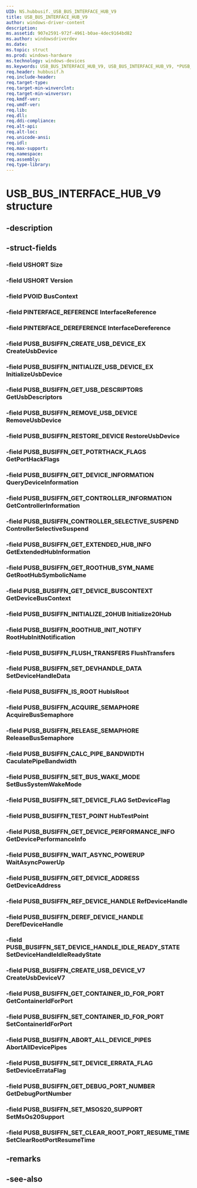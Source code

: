 ```yaml
---
UID: NS.hubbusif._USB_BUS_INTERFACE_HUB_V9
title: USB_BUS_INTERFACE_HUB_V9
author: windows-driver-content
description: 
ms.assetid: 907e2591-972f-4961-b0ae-4dec9164bd82
ms.author: windowsdriverdev
ms.date: 
ms.topic: struct
ms.prod: windows-hardware
ms.technology: windows-devices
ms.keywords: USB_BUS_INTERFACE_HUB_V9, USB_BUS_INTERFACE_HUB_V9, *PUSB_BUS_INTERFACE_HUB_V9
req.header: hubbusif.h
req.include-header:
req.target-type:
req.target-min-winverclnt:
req.target-min-winversvr:
req.kmdf-ver:
req.umdf-ver:
req.lib:
req.dll:
req.ddi-compliance:
req.alt-api:
req.alt-loc:
req.unicode-ansi:
req.idl:
req.max-support:
req.namespace:
req.assembly:
req.type-library:
---
```


# USB_BUS_INTERFACE_HUB_V9 structure

## -description



## -struct-fields

### -field USHORT Size			
 	
### -field USHORT Version			
 	
### -field PVOID BusContext			
 	
### -field PINTERFACE_REFERENCE InterfaceReference			
 	
### -field PINTERFACE_DEREFERENCE InterfaceDereference			
 	
### -field PUSB_BUSIFFN_CREATE_USB_DEVICE_EX CreateUsbDevice			
 	
### -field PUSB_BUSIFFN_INITIALIZE_USB_DEVICE_EX InitializeUsbDevice			
 	
### -field PUSB_BUSIFFN_GET_USB_DESCRIPTORS GetUsbDescriptors			
 	
### -field PUSB_BUSIFFN_REMOVE_USB_DEVICE RemoveUsbDevice			
 	
### -field PUSB_BUSIFFN_RESTORE_DEVICE RestoreUsbDevice			
 	
### -field PUSB_BUSIFFN_GET_POTRTHACK_FLAGS GetPortHackFlags			
 	
### -field PUSB_BUSIFFN_GET_DEVICE_INFORMATION QueryDeviceInformation			
 	
### -field PUSB_BUSIFFN_GET_CONTROLLER_INFORMATION GetControllerInformation			
 	
### -field PUSB_BUSIFFN_CONTROLLER_SELECTIVE_SUSPEND ControllerSelectiveSuspend			
 	
### -field PUSB_BUSIFFN_GET_EXTENDED_HUB_INFO GetExtendedHubInformation			
 	
### -field PUSB_BUSIFFN_GET_ROOTHUB_SYM_NAME GetRootHubSymbolicName			
 	
### -field PUSB_BUSIFFN_GET_DEVICE_BUSCONTEXT GetDeviceBusContext			
 	
### -field PUSB_BUSIFFN_INITIALIZE_20HUB Initialize20Hub			
 	
### -field PUSB_BUSIFFN_ROOTHUB_INIT_NOTIFY RootHubInitNotification			
 	
### -field PUSB_BUSIFFN_FLUSH_TRANSFERS FlushTransfers			
 	
### -field PUSB_BUSIFFN_SET_DEVHANDLE_DATA SetDeviceHandleData			
 	
### -field PUSB_BUSIFFN_IS_ROOT HubIsRoot			
 	
### -field PUSB_BUSIFFN_ACQUIRE_SEMAPHORE AcquireBusSemaphore			
 	
### -field PUSB_BUSIFFN_RELEASE_SEMAPHORE ReleaseBusSemaphore			
 	
### -field PUSB_BUSIFFN_CALC_PIPE_BANDWIDTH CaculatePipeBandwidth			
 	
### -field PUSB_BUSIFFN_SET_BUS_WAKE_MODE SetBusSystemWakeMode			
 	
### -field PUSB_BUSIFFN_SET_DEVICE_FLAG SetDeviceFlag			
 	
### -field PUSB_BUSIFFN_TEST_POINT HubTestPoint			
 	
### -field PUSB_BUSIFFN_GET_DEVICE_PERFORMANCE_INFO GetDevicePerformanceInfo			
 	
### -field PUSB_BUSIFFN_WAIT_ASYNC_POWERUP WaitAsyncPowerUp			
 	
### -field PUSB_BUSIFFN_GET_DEVICE_ADDRESS GetDeviceAddress			
 	
### -field PUSB_BUSIFFN_REF_DEVICE_HANDLE RefDeviceHandle			
 	
### -field PUSB_BUSIFFN_DEREF_DEVICE_HANDLE DerefDeviceHandle			
 	
### -field PUSB_BUSIFFN_SET_DEVICE_HANDLE_IDLE_READY_STATE SetDeviceHandleIdleReadyState			
 	
### -field PUSB_BUSIFFN_CREATE_USB_DEVICE_V7 CreateUsbDeviceV7			
 	
### -field PUSB_BUSIFFN_GET_CONTAINER_ID_FOR_PORT GetContainerIdForPort			
 	
### -field PUSB_BUSIFFN_SET_CONTAINER_ID_FOR_PORT SetContainerIdForPort			
 	
### -field PUSB_BUSIFFN_ABORT_ALL_DEVICE_PIPES AbortAllDevicePipes			
 	
### -field PUSB_BUSIFFN_SET_DEVICE_ERRATA_FLAG SetDeviceErrataFlag			
 	
### -field PUSB_BUSIFFN_GET_DEBUG_PORT_NUMBER GetDebugPortNumber			
 	
### -field PUSB_BUSIFFN_SET_MSOS20_SUPPORT SetMsOs20Support			
 	
### -field PUSB_BUSIFFN_SET_CLEAR_ROOT_PORT_RESUME_TIME SetClearRootPortResumeTime			
 	
## -remarks

## -see-also